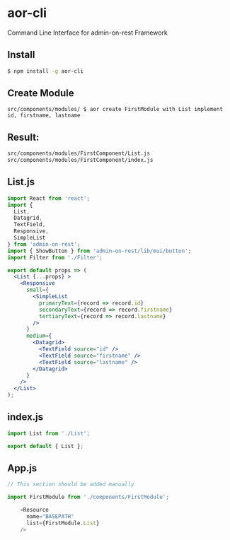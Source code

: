 # aor-cli
Command Line Interface for admin-on-rest Framework

## Install

```bash
$ npm install -g aor-cli
```

## Create Module

```
src/components/modules/ $ aor create FirstModule with List implement id, firstname, lastname
```

## Result:
```bash
src/components/modules/FirstComponent/List.js
src/components/modules/FirstComponent/index.js
```

## List.js

```jsx
import React from 'react';
import {
  List,
  Datagrid,
  TextField,
  Responsive,
  SimpleList
} from 'admin-on-rest';
import { ShowButton } from 'admin-on-rest/lib/mui/button';
import Filter from './Filter';

export default props => (
  <List {...props} >
    <Responsive
      small={
        <SimpleList
          primaryText={record => record.id}
          secondaryText={record => record.firstname}
          tertiaryText={record => record.lastname}
        />
      }
      medium={
        <Datagrid>
          <TextField source="id" />
          <TextField source="firstname" />
          <TextField source="lastname" />
        </Datagrid>
      }
    />
  </List>
);
```
## index.js

```js
import List from './List';

export default { List };
```

## App.js

```js
// This section should be added manually

import FirstModule from './components/FirstModule';

    <Resource
      name="BASEPATH"
      list={FirstModule.List}
    />
```